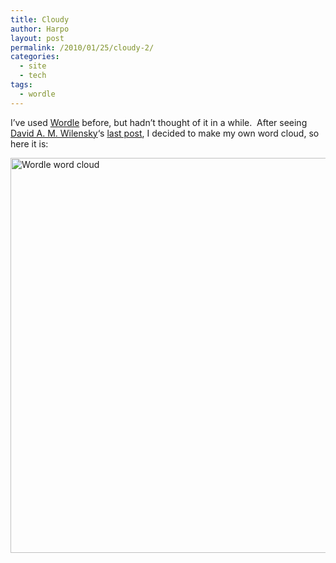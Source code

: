 ```yaml
---
title: Cloudy
author: Harpo
layout: post
permalink: /2010/01/25/cloudy-2/
categories:
  - site
  - tech
tags:
  - wordle
---
```

I&#8217;ve used <a href="http://www.wordle.net/" target="_blank">Wordle</a> before, but hadn&#8217;t thought of it in a while.  After seeing <a href="http://davidsaysthings.wordpress.com/" target="_blank">David A. M. Wilensky</a>&#8216;s <a href="http://davidsaysthings.wordpress.com/2010/01/23/what-i-write-about-apparently/" target="_blank">last post</a>, I decided to make my own word cloud, so here it is:

[<img class="size-large wp-image-1731 alignleft" title="wordle" src="http://harpojaeger.github.io/media/wp-content/uploads/2010/01/wordle-1024x790.gif" alt="Wordle word cloud" width="819" height="632" />][1]

 [1]: http://harpojaeger.github.io/media/wp-content/uploads/2010/01/wordle.gif